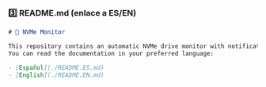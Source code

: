 ### 3️⃣ **README.md** (enlace a ES/EN)

```markdown
# 📘 NVMe Monitor

This repository contains an automatic NVMe drive monitor with notifications and reports.
You can read the documentation in your preferred language:

- [Español](./README.ES.md)
- [English](./README.EN.md)
